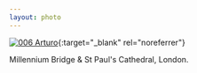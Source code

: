 ```yaml
---
layout: photo
---
```


[![006 Arturo](https://c1.staticflickr.com/1/376/18628702943_9114b6087f_c.jpg)](https://www.flickr.com/photos/131440297@N08/18628702943/){:target="_blank" rel="noreferrer"}

Millennium Bridge & St Paul's Cathedral, London.
